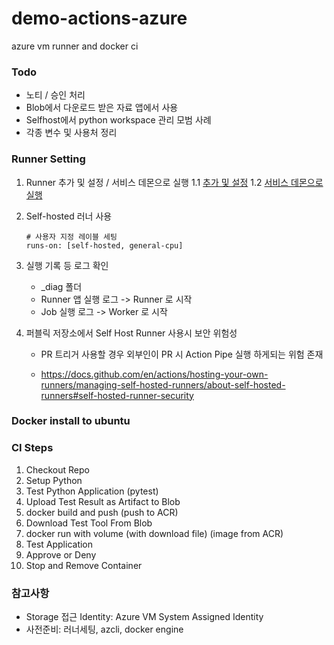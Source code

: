 # demo-actions-azure
azure vm runner and docker ci

### Todo
- 노티 / 승인 처리
- Blob에서 다운로드 받은 자료 앱에서 사용
- Selfhost에서 python workspace 관리 모범 사례
- 각종 변수 및 사용처 정리

### Runner Setting
1. Runner 추가 및 설정 / 서비스 데몬으로 실행
    1.1 [추가 및 설정](https://docs.github.com/ko/enterprise-cloud@latest/actions/hosting-your-own-runners/managing-self-hosted-runners/adding-self-hosted-runners)
    1.2 [서비스 데몬으로 실행](https://docs.github.com/ko/enterprise-cloud@latest/actions/hosting-your-own-runners/managing-self-hosted-runners/configuring-the-self-hosted-runner-application-as-a-service)

2. Self-hosted 러너 사용

    ```
    # 사용자 지정 레이블 세팅
    runs-on: [self-hosted, general-cpu]
    ```
3. 실행 기록 등 로그 확인
    - _diag 폴더
    - Runner 앱 실행 로그 -> Runner 로 시작
    - Job 실행 로그 -> Worker 로 시작

4. 퍼블릭 저장소에서 Self Host Runner 사용시 보안 위험성
    - PR 트리거 사용할 경우 외부인이 PR 시 Action Pipe 실행 하게되는 위험 존재

    - https://docs.github.com/en/actions/hosting-your-own-runners/managing-self-hosted-runners/about-self-hosted-runners#self-hosted-runner-security

### Docker install to ubuntu


### CI Steps
1. Checkout Repo
2. Setup Python
3. Test Python Application (pytest)
4. Upload Test Result as Artifact to Blob
5. docker build and push (push to ACR)
6. Download Test Tool From Blob
7. docker run with volume (with download file) (image from ACR)
8. Test Application
9. Approve or Deny
10. Stop and Remove Container

### 참고사항
- Storage 접근 Identity: Azure VM System Assigned Identity
- 사전준비: 러너세팅, azcli, docker engine

